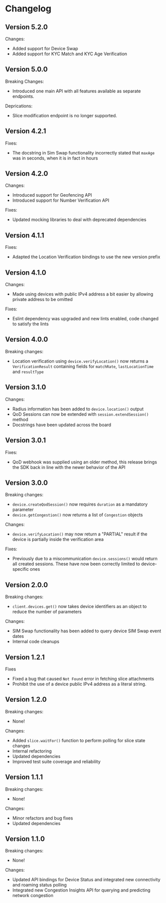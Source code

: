 # Changelog

## Version 5.2.0

Changes:
- Added support for Device Swap
- Added support for KYC Match and KYC Age Verification

## Version 5.0.0

Breaking Changes:
- Introduced one main API with all features available as separate endpoints.

Deprications:
- Slice modification endpoint is no longer supported.

## Version 4.2.1

Fixes:
- The docstring in Sim Swap functionality incorrectly stated that `maxAge` was in seconds, when it is in fact in hours

## Version 4.2.0

Changes:
- Introduced support for Geofencing API
- Introduced support for Number Verification API

Fixes:
- Updated mocking libraries to deal with deprecated dependencies

## Version 4.1.1

Fixes:
- Adapted the Location Verification bindings to use the new version prefix

## Version 4.1.0

Changes:
- Made using devices with public IPv4 address a bit easier by allowing private address to be omitted

Fixes:
- Eslint dependency was upgraded and new lints enabled, code changed to satisfy the lints 

## Version 4.0.0

Breaking changes:
- Location verification using `device.verifyLocation()` now returns a `VerificationResult`
  containing fields for `matchRate`, `lastLocationTime` and `resultType`

## Version 3.1.0

Changes:
- Radius information has been added to `device.location()` output
- QoD Sessions can now be extended with `session.extendSession()` method
- Docstrings have been updated across the board

## Version 3.0.1

Fixes:
- QoD webhook was supplied using an older method, this release brings the SDK
  back in line with the newer behavior of the API

## Version 3.0.0

Breaking changes:
- `device.createQodSession()` now requires `duration` as a mandatory parameter
- `device.getCongestion()` now returns a list of `Congestion` objects

Changes:
- `device.verifyLocation()` may now return a "PARTIAL" result if the device is
  partially inside the verification area

Fixes:
- Previously due to a miscommunication `device.sessions()` would return all
  created sessions. These have now been correctly limited to device-specific ones

## Version 2.0.0

Breaking changes:

- `client.devices.get()` now takes device identifiers as an object to reduce the number of parameters

Changes:

- SIM Swap functionality has been added to query device SIM Swap event dates
- Internal code cleanups

## Version 1.2.1

Fixes

- Fixed a bug that caused `Not Found` error in fetching slice attachments
- Prohibit the use of a device public IPv4 address as a literal string.

## Version 1.2.0

Breaking changes:

- None!

Changes:

- Added `slice.waitFor()` function to perform polling for slice state changes
- Internal refactoring
- Updated dependencies
- Improved test suite coverage and reliability

## Version 1.1.1

Breaking changes:

- None!

Changes:

- Minor refactors and bug fixes
- Updated dependencies

## Version 1.1.0

Breaking changes:

- None!

Changes:

- Updated API bindings for Device Status and integrated new connectivity and roaming status polling
- Integrated new Congestion Insights API for querying and predicting network congestion
